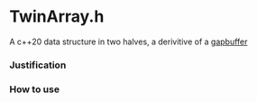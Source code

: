 # TwinArray.h
A c++20 data structure in two halves, a derivitive of a 
[gapbuffer](https://en.wikipedia.org/wiki/Gap_buffer)

### Justification

### How to use

